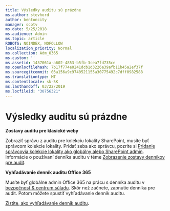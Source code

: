 ```yaml
---
title: Výsledky auditu sú prázdne
ms.author: stevhord
author: bentoncity
manager: scotv
ms.date: 5/25/2018
ms.audience: Admin
ms.topic: article
ROBOTS: NOINDEX, NOFOLLOW
localization_priority: Normal
ms.collection: Adm_O365
ms.custom: ''
ms.assetid: 1437061a-a602-4853-b5fb-3cea7fd735ce
ms.openlocfilehash: 7b17f774e0241dcb1d3226a39afb11b45a2ef37f
ms.sourcegitcommit: 03a156a9c9740521155a30775492c7dff0982588
ms.translationtype: MT
ms.contentlocale: sk-SK
ms.lasthandoff: 03/22/2019
ms.locfileid: "30756321"
---
```

# <a name="auditing-results-are-blank"></a>Výsledky auditu sú prázdne

 **Zostavy auditu pre klasické weby**
  
Zobraziť správu z auditu pre kolekciu lokality SharePoint, musíte byť správcom kolekcie lokality. Pridať seba ako správcu, pozrite si [Pridanie správcovia kolekcie lokality ako globálny alebo SharePoint admin](https://go.microsoft.com/fwlink/?linkid=869390). Informácie o používaní denníka auditu v téme [Zobrazenie zostavy denníkov pre audit](https://go.microsoft.com/fwlink/?linkid=395237). 
  
 **Vyhľadávanie denník auditu Office 365**
  
Musíte byť globálne admin Office 365 na prácu s denníka auditu v [bezpečnosť &amp; centrum súladu](https://protection.office.com). Skôr než začnete, zapnutie denníka pre audit. Potom môžete spustiť vyhľadávanie denník auditu. 
  
[Zistite, ako vyhľadávanie denník auditu](https://go.microsoft.com/fwlink/?linkid=708432).
  

